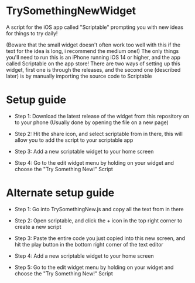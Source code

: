 # TrySomethingNewWidget
A script for the iOS app called "Scriptable" prompting you with new ideas for things to try daily!

(Beware that the small widget doesn't often work too well with this if the text for the idea is long, i recommend the medium one!)
The only things you'll need to run this is an iPhone running iOS 14 or higher, and the app called Scriptable on the app store!
There are two ways of setting up this widget, first one is through the releases, and the second one (described later) is by manually importing the source code to Scriptable

# Setup guide
- Step 1:
Download the latest release of the widget from this repository on to your phone (Usually done by opening the file on a new page)

- Step 2:
Hit the share icon, and select scriptable from in there, this will allow you to add the script to your scriptable app

- Step 3:
Add a new scriptable widget to your home screen

- Step 4:
Go to the edit widget menu by holding on your widget and choose the "Try Something New!" Script

# Alternate setup guide
- Step 1:
Go into TrySomethingNew.js and copy all the text from in there

- Step 2:
Open scriptable, and click the + icon in the top right corner to create a new script

- Step 3:
Paste the entire code you just copied into this new screen, and hit the play button in the bottom right corner of the text editor

- Step 4:
Add a new scriptable widget to your home screen

- Step 5:
Go to the edit widget menu by holding on your widget and choose the "Try Something New!" Script
